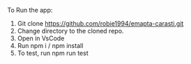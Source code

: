To Run the app:

1. Git clone https://github.com/robie1994/emapta-carasti.git
2. Change directory to the cloned repo.
3. Open in VsCode
4. Run npm i / npm install
5. To test, run npm run test
